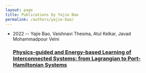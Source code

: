 ```yaml
---
layout: page
title: Publications by Yajie Bao
permalink: /authors/yajie-bao/
---
```


<ul class="post-list">
<li><span class='post-meta'>2022 -- Yajie Bao, Vaishnavi Thesma, Atul Kelkar, Javad Mohammadpour Velni</span><h3><a class='post-link' href='../../physics-guided-and-energy-based-learning-of-interconnected-systems-from-lagrangian-to-port-hamiltonian-systems'>Physics-guided and Energy-based Learning of Interconnected Systems: from Lagrangian to Port-Hamiltonian Systems</a></h3></li>

</ul>
